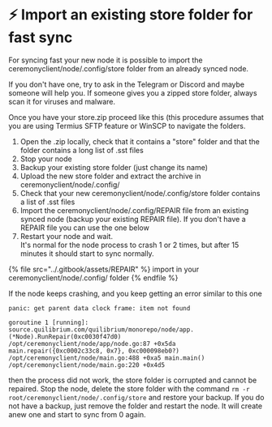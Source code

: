 # ⚡ Import an existing store folder for fast sync

For syncing fast your new node it is possible to import the ceremonyclient/node/.config/store folder from an already synced node.

If you don't have one, try to ask in the Telegram or Discord and maybe someone will help you. If someone gives you a zipped store folder, always scan it for viruses and malware.

Once you have your store.zip proceed like this (this procedure assumes that you are using Termius SFTP feature or WinSCP to navigate the folders.

1. Open the .zip locally, check that it contains a "store" folder and that the folder contains a long list of .sst files
2. Stop your node&#x20;
3. Backup your existing store folder (just change its name)
4. Upload the new store folder and extract the archive in ceremonyclient/node/.config/
5. Check that your new ceremonyclient/node/.config/store folder contains a list of .sst files
6. Import the ceremonyclient/node/.config/REPAIR file from an existing synced node (backup your existing REPAIR file). If you don't have a REPAIR file you can use the one below
7. Restart your node and wait. \
   It's normal for the node process to crash 1 or 2 times, but after 15 minutes it should start to sync normally.

{% file src="../.gitbook/assets/REPAIR" %}
import in your ceremonyclient/node/.config/ folder
{% endfile %}

If the node keeps crashing, and you keep getting an error similar to this one

`panic: get parent data clock frame: item not found`

`goroutine 1 [running]: source.quilibrium.com/quilibrium/monorepo/node/app.(*Node).RunRepair(0xc0030f47d0) /opt/ceremonyclient/node/app/node.go:87 +0x5da main.repair({0xc0002c33c8, 0x7}, 0xc000098eb0?) /opt/ceremonyclient/node/main.go:488 +0xa5 main.main() /opt/ceremonyclient/node/main.go:220 +0x4d5`

then the process did not work, the store folder is corrupted and cannot be repaired. Stop the node, delete the store folder with the command `rm -r root/ceremonyclient/node/.config/store` and restore your backup. If you do not have a backup, just remove the folder and restart the node. It will create  anew one and start to sync from 0 again.
